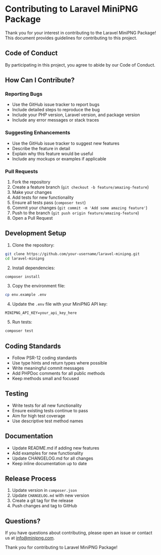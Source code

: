 # Contributing to Laravel MiniPNG Package

Thank you for your interest in contributing to the Laravel MiniPNG Package! This document provides guidelines for contributing to this project.

## Code of Conduct

By participating in this project, you agree to abide by our Code of Conduct.

## How Can I Contribute?

### Reporting Bugs

- Use the GitHub issue tracker to report bugs
- Include detailed steps to reproduce the bug
- Include your PHP version, Laravel version, and package version
- Include any error messages or stack traces

### Suggesting Enhancements

- Use the GitHub issue tracker to suggest new features
- Describe the feature in detail
- Explain why this feature would be useful
- Include any mockups or examples if applicable

### Pull Requests

1. Fork the repository
2. Create a feature branch (`git checkout -b feature/amazing-feature`)
3. Make your changes
4. Add tests for new functionality
5. Ensure all tests pass (`composer test`)
6. Commit your changes (`git commit -m 'Add some amazing feature'`)
7. Push to the branch (`git push origin feature/amazing-feature`)
8. Open a Pull Request

## Development Setup

1. Clone the repository:
```bash
git clone https://github.com/your-username/laravel-minipng.git
cd laravel-minipng
```

2. Install dependencies:
```bash
composer install
```

3. Copy the environment file:
```bash
cp env.example .env
```

4. Update the `.env` file with your MiniPNG API key:
```env
MINIPNG_API_KEY=your_api_key_here
```

5. Run tests:
```bash
composer test
```

## Coding Standards

- Follow PSR-12 coding standards
- Use type hints and return types where possible
- Write meaningful commit messages
- Add PHPDoc comments for all public methods
- Keep methods small and focused

## Testing

- Write tests for all new functionality
- Ensure existing tests continue to pass
- Aim for high test coverage
- Use descriptive test method names

## Documentation

- Update README.md if adding new features
- Add examples for new functionality
- Update CHANGELOG.md for all changes
- Keep inline documentation up to date

## Release Process

1. Update version in `composer.json`
2. Update `CHANGELOG.md` with new version
3. Create a git tag for the release
4. Push changes and tag to GitHub

## Questions?

If you have questions about contributing, please open an issue or contact us at info@minipng.com.

Thank you for contributing to Laravel MiniPNG Package! 